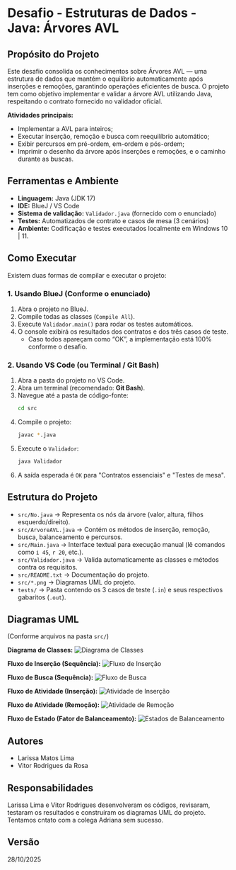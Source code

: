# Desafio - Estruturas de Dados - Java: Árvores AVL

## Propósito do Projeto

Este desafio consolida os conhecimentos sobre Árvores AVL — uma estrutura de dados que mantém o equilíbrio automaticamente após inserções e remoções, garantindo operações eficientes de busca. O projeto tem como objetivo implementar e validar a árvore AVL utilizando Java, respeitando o contrato fornecido no validador oficial.

**Atividades principais:**

* Implementar a AVL para inteiros;
* Executar inserção, remoção e busca com reequilíbrio automático;
* Exibir percursos em pré-ordem, em-ordem e pós-ordem;
* Imprimir o desenho da árvore após inserções e remoções, e o caminho durante as buscas.

## Ferramentas e Ambiente

* **Linguagem:** Java (JDK 17)
* **IDE:** BlueJ / VS Code
* **Sistema de validação:** `Validador.java` (fornecido com o enunciado)
* **Testes:** Automatizados de contrato e casos de mesa (3 cenários)
* **Ambiente:** Codificação e testes executados localmente em Windows 10 | 11.

## Como Executar

Existem duas formas de compilar e executar o projeto:

### 1. Usando BlueJ (Conforme o enunciado)

1.  Abra o projeto no BlueJ.
2.  Compile todas as classes (`Compile All`).
3.  Execute `Validador.main()` para rodar os testes automáticos.
4.  O console exibirá os resultados dos contratos e dos três casos de teste.
    * Caso todos apareçam como “OK”, a implementação está 100% conforme o desafio.

### 2. Usando VS Code (ou Terminal / Git Bash)

1.  Abra a pasta do projeto no VS Code.
2.  Abra um terminal (recomendado: **Git Bash**).
3.  Navegue até a pasta de código-fonte:
    ```bash
    cd src
    ```
4.  Compile o projeto:
    ```bash
    javac *.java
    ```
5.  Execute o `Validador`:
    ```bash
    java Validador
    ```
6.  A saída esperada é `OK` para "Contratos essenciais" e "Testes de mesa".

## Estrutura do Projeto

* `src/No.java` → Representa os nós da árvore (valor, altura, filhos esquerdo/direito).
* `src/ArvoreAVL.java` → Contém os métodos de inserção, remoção, busca, balanceamento e percursos.
* `src/Main.java` → Interface textual para execução manual (lê comandos como `i 45`, `r 20`, etc.).
* `src/Validador.java` → Valida automaticamente as classes e métodos contra os requisitos.
* `src/README.txt` → Documentação do projeto.
* `src/*.png` → Diagramas UML do projeto.
* `tests/` → Pasta contendo os 3 casos de teste (`.in`) e seus respectivos gabaritos (`.out`).

## Diagramas UML

(Conforme arquivos na pasta `src/`)

**Diagrama de Classes:**
![Diagrama de Classes](src/UML_Classes.png)

**Fluxo de Inserção (Sequência):**
![Fluxo de Inserção](src/UML_SequenciaInsercao.png)

**Fluxo de Busca (Sequência):**
![Fluxo de Busca](src/UML_SequenciaBusca.png)

**Fluxo de Atividade (Inserção):**
![Atividade de Inserção](src/UML_InserçãoAVL.png)

**Fluxo de Atividade (Remoção):**
![Atividade de Remoção](src/UML_RemoçãoAVL.png)

**Fluxo de Estado (Fator de Balanceamento):**
![Estados de Balanceamento](src/UML_Estados.png)

## Autores

* Larissa Matos Lima
* Vitor Rodrigues da Rosa

## Responsabilidades

Larissa Lima e Vitor Rodrigues desenvolveram os códigos, revisaram, testaram os resultados e construíram os diagramas UML do projeto.
Tentamos cntato com a colega Adriana sem sucesso.

## Versão

28/10/2025